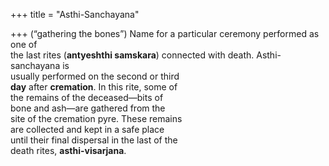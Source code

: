 +++
title = "Asthi-Sanchayana"

+++
(“gathering the bones”) Name for a particular ceremony performed as one of  
the last rites (**antyeshthi samskara**) connected with death. Asthi-sanchayana is  
usually performed on the second or third  
**day** after **cremation**. In this rite, some of  
the remains of the deceased—bits of  
bone and ash—are gathered from the  
site of the cremation pyre. These remains  
are collected and kept in a safe place  
until their final dispersal in the last of the  
death rites, **asthi-visarjana**.